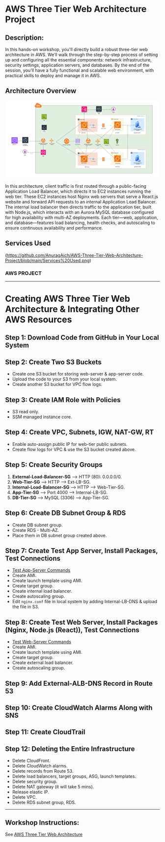 # AWS Three Tier Web Architecture Project
 
## Description:
In this hands-on workshop, you'll directly build a robust three-tier web architecture in AWS. We’ll walk through the step-by-step process of setting up and configuring all the essential components: network infrastructure, security settings, application servers, and databases. By the end of the session, you'll have a fully functional and scalable web environment, with practical skills to deploy and manage it in AWS.

## Architecture Overview
![AWS Architecture - DrawIO](https://github.com/AnuragAich/AWS-Three-Tier-Web-Architecture-Project/blob/main/AWS%20Three%20Tier%20Web%20Architecture%20.png)

In this architecture, client traffic is first routed through a public-facing Application Load Balancer, which directs it to EC2 instances running the web tier. These EC2 instances host Nginx web servers that serve a React.js website and forward API requests to an internal Application Load Balancer. The internal load balancer then directs traffic to the application tier, built with Node.js, which interacts with an Aurora MySQL database configured for high availability with multi-AZ deployments. Each tier—web, application, and database—features load balancing, health checks, and autoscaling to ensure continuous availability and performance.

## Services Used
(https://github.com/AnuragAich/AWS-Three-Tier-Web-Architecture-Project/blob/main/Services%20Used.png)

### AWS PROJECT
---

# Creating AWS Three Tier Web Architecture & Integrating Other AWS Resources

## Step 1: Download Code from GitHub in Your Local System

## Step 2: Create Two S3 Buckets
- Create one S3 bucket for storing web-server & app-server code.
- Upload the code to your S3 from your local system.
- Create another S3 bucket for VPC flow logs.

## Step 3: Create IAM Role with Policies
- S3 read only.
- SSM managed instance core.

## Step 4: Create VPC, Subnets, IGW, NAT-GW, RT
- Enable auto-assign public IP for web-tier public subnets.
- Create flow logs for VPC & use the S3 bucket created above.

## Step 5: Create Security Groups
1. **External-Load-Balancer-SG** --> HTTP (80): 0.0.0.0/0.
2. **Web-Tier-SG** --> HTTP --> Ext-LB-SG.
3. **Internal-Load-Balancer-SG** --> HTTP --> Web-Tier-SG.
4. **App-Tier-SG** --> Port 4000 --> Internal-LB-SG.
5. **DB-Tier-SG** --> MySQL (3306) --> App-Tier-SG.

## Step 6: Create DB Subnet Group & RDS
- Create DB subnet group.
- Create RDS - Multi-AZ.
- Place them in DB subnet group created above.

## Step 7: Create Test App Server, Install Packages, Test Connections
- [Test App-Server Commands](https://github.com/AnuragAich/AWS-Three-Tier-Web-Architecture-Project/blob/main/app-server-commands)
- Create AMI.
- Create launch template using AMI.
- Create target group.
- Create internal load balancer.
- Create autoscaling group.
- Edit `nginx.conf` file in local system by adding Internal-LB-DNS & upload the file in S3.

## Step 8: Create Test Web Server, Install Packages (Nginx, Node.js (React)), Test Connections
- [Test Web-Server Commands](https://github.com/AnuragAich/AWS-Three-Tier-Web-Architecture-Project/blob/main/web-server-commands)
- Create AMI.
- Create launch template using AMI.
- Create target group.
- Create external load balancer.
- Create autoscaling group.

## Step 9: Add External-ALB-DNS Record in Route 53

## Step 10: Create CloudWatch Alarms Along with SNS

## Step 11: Create CloudTrail

## Step 12: Deleting the Entire Infrastructure
- Delete CloudFront.
- Delete CloudWatch alarms.
- Delete records from Route 53.
- Delete load balancers, target groups, ASG, launch templates.
- Delete security group.
- Delete NAT gateway (it will take 5 mins).
- Release elastic IP.
- Delete VPC.
- Delete RDS subnet group, RDS.

---


## Workshop Instructions:

See [AWS Three Tier Web Architecture](https://catalog.us-east-1.prod.workshops.aws/workshops/85cd2bb2-7f79-4e96-bdee-8078e469752a/en-US)
